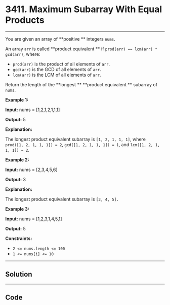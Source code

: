 # 3411. Maximum Subarray With Equal Products

---

You are given an array of **positive ** integers `nums`.

An array `arr` is called **product equivalent ** if `prod(arr) == lcm(arr) * gcd(arr)`, where:

  * `prod(arr)` is the product of all elements of `arr`.
  * `gcd(arr)` is the GCD of all elements of `arr`.
  * `lcm(arr)` is the LCM of all elements of `arr`.



Return the length of the **longest ** **product equivalent ** subarray of `nums`.

 

**Example 1:**

**Input:** nums = [1,2,1,2,1,1,1]

**Output:** 5

**Explanation:**  

The longest product equivalent subarray is `[1, 2, 1, 1, 1]`, where `prod([1, 2, 1, 1, 1]) = 2`, `gcd([1, 2, 1, 1, 1]) = 1`, and `lcm([1, 2, 1, 1, 1]) = 2`.

**Example 2:**

**Input:** nums = [2,3,4,5,6]

**Output:** 3

**Explanation:**  

The longest product equivalent subarray is `[3, 4, 5].`

**Example 3:**

**Input:** nums = [1,2,3,1,4,5,1]

**Output:** 5

 

**Constraints:**

  * `2 <= nums.length <= 100`
  * `1 <= nums[i] <= 10`

---

## Solution



---

## Code
```python


```